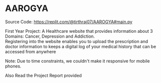 # AAROGYA

Source Code: https://replit.com/@tirthraj07/AAROGYA#main.py

First Year Project: A Healthcare website that provides information about 3 Domains: Cancer, Depression and Addiction.<br>
Registering into the website enables you to upload the prescription and doctor information to keeps a digital log of your medical history that can be accessed from anywhere

Note: Due to time constraints, we couldn't make it responsive for mobile phones.

Also Read the Project Report provided
